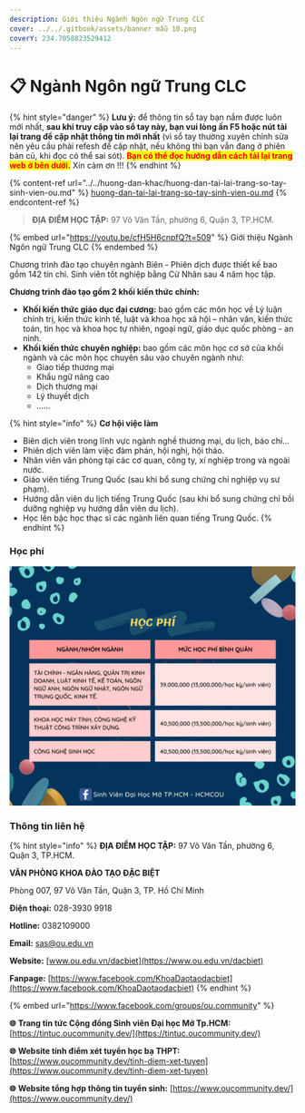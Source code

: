 ```yaml
---
description: Giới thiệu Ngành Ngôn ngữ Trung CLC
cover: ../../.gitbook/assets/banner mẫu 10.png
coverY: 234.7058823529412
---
```


# 📋 Ngành Ngôn ngữ Trung CLC

{% hint style="danger" %}
**Lưu ý:** để thông tin sổ tay bạn nắm được luôn mới nhất, **sau khi truy cập vào sổ tay này, bạn vui lòng ấn F5 hoặc nút tải lại trang để cập nhật thông tin mới nhất** (vì sổ tay thường xuyên chỉnh sửa nên yêu cầu phải refesh để cập nhật, nếu không thì bạn vẫn đang ở phiên bản cũ, khi đọc có thể sai sót). <mark style="color:red;">**Bạn có thể đọc hướng dẫn cách tải lại trang web ở bên dưới.**</mark> Xin cảm ơn !!!
{% endhint %}

{% content-ref url="../../huong-dan-khac/huong-dan-tai-lai-trang-so-tay-sinh-vien-ou.md" %}
[huong-dan-tai-lai-trang-so-tay-sinh-vien-ou.md](../../huong-dan-khac/huong-dan-tai-lai-trang-so-tay-sinh-vien-ou.md)
{% endcontent-ref %}

> **ĐỊA ĐIỂM HỌC TẬP:** 97 Võ Văn Tần, phường 6, Quận 3, TP.HCM.

{% embed url="https://youtu.be/cfH5H6cnpfQ?t=509" %}
Giới thiệu Ngành Ngôn ngữ Trung CLC
{% endembed %}

Chương trình đào tạo chuyên ngành Biên - Phiên dịch được thiết kế bao gồm 142 tín chỉ. Sinh viên tốt nghiệp bằng Cử Nhân sau 4 năm học tập.

**Chương trình đào tạo gồm 2 khối kiến thức chính:**

* **Khối kiến thức giáo dục đại cương:** bao gồm các môn học về Lý luận chính trị, kiến thức kinh tế, luật và khoa học xã hội – nhân văn, kiến thức toán, tin học và khoa học tự nhiên, ngoại ngữ, giáo dục quốc phòng - an ninh.
* **Khối kiến thức chuyên nghiệp:** bao gồm các môn học cơ sở của khối ngành và các môn học chuyên sâu vào chuyên ngành như:
  * Giao tiếp thương mại
  * Khẩu ngữ nâng cao
  * Dịch thương mại
  * Lý thuyết dịch
  * ......

{% hint style="info" %}
**Cơ hội việc làm**

* Biên dịch viên trong lĩnh vực ngành nghề thương mại, du lịch, báo chí…
* Phiên dịch viên làm việc đàm phán, hội nghị, hội thảo.
* Nhân viên văn phòng tại các cơ quan, công ty, xí nghiệp trong và ngoài nước.
* Giáo viên tiếng Trung Quốc (sau khi bổ sung chứng chỉ nghiệp vụ sư phạm).
* Hướng dẫn viên du lịch tiếng Trung Quốc (sau khi bổ sung chứng chỉ bồi dưỡng nghiệp vụ hướng dẫn viên du lịch).
* Học lên bậc học thạc sĩ các ngành liên quan tiếng Trung Quốc.
{% endhint %}

### Học phí

![Học phí](<../../.gitbook/assets/48 - học phí.png>)

### Thông tin liên hệ

{% hint style="info" %}
**ĐỊA ĐIỂM HỌC TẬP:** 97 Võ Văn Tần, phường 6, Quận 3, TP.HCM.

**VĂN PHÒNG KHOA ĐÀO TẠO ĐẶC BIỆT**&#x20;

Phòng 007, 97 Võ Văn Tần, Quận 3, TP. Hồ Chí Minh

**Điện thoại:** 028-3930 9918

**Hotline:** 0382109000

**Email:** sas@ou.edu.vn

**Website:** [www.ou.edu.vn/dacbiet](https://www.ou.edu.vn/dacbiet)

**Fanpage:** [https://www.facebook.com/KhoaDaotaodacbiet](https://www.facebook.com/KhoaDaotaodacbiet)
{% endhint %}

{% embed url="https://www.facebook.com/groups/ou.community" %}

**🌐** **Trang tin tức Cộng đồng Sinh viên Đại học Mở Tp.HCM:** [https://tintuc.oucommunity.dev/](https://tintuc.oucommunity.dev/)

**🌐** **Website tính điểm xét tuyển học bạ THPT:** [https://www.oucommunity.dev/tinh-diem-xet-tuyen](https://www.oucommunity.dev/tinh-diem-xet-tuyen)

**🌐** **Website tổng hợp thông tin tuyển sinh:** [https://www.oucommunity.dev/](https://www.oucommunity.dev/)

